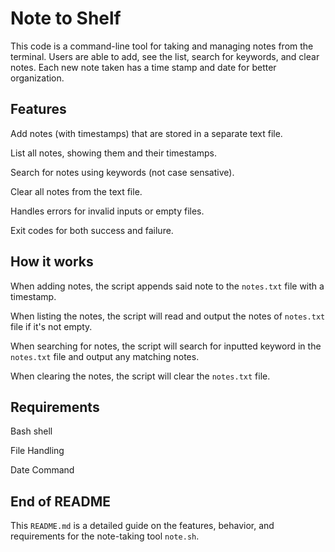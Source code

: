 # Note to Shelf
This code is a command-line tool for taking and managing notes from the terminal. Users are able to add, see the list, search for keywords, and clear notes. Each new note taken has a time stamp and date for better organization.

## Features
Add notes (with timestamps) that are stored in a separate text file. 

List all notes, showing them and their timestamps.

Search for notes using keywords (not case sensative).

Clear all notes from the text file.

Handles errors for invalid inputs or empty files.

Exit codes for both success and failure.

## How it works
When adding notes, the script appends said note to the `notes.txt` file with a timestamp.

When listing the notes, the script will read and output the notes of `notes.txt` file if it's not empty.

When searching for notes, the script will search for inputted keyword in the `notes.txt` file and output any matching notes.

When clearing the notes, the script will clear the `notes.txt` file.

## Requirements
Bash shell

File Handling

Date Command

## End of README
This `README.md` is a detailed guide on the features, behavior, and requirements for the note-taking tool `note.sh`. 
